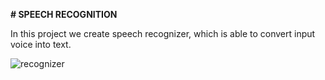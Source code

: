 **# SPEECH RECOGNITION**

In this project we create speech recognizer, which is able to convert input voice into text.


![recognizer](https://user-images.githubusercontent.com/64529203/85534523-0877ab80-b62f-11ea-95ef-a50450623af4.gif)

